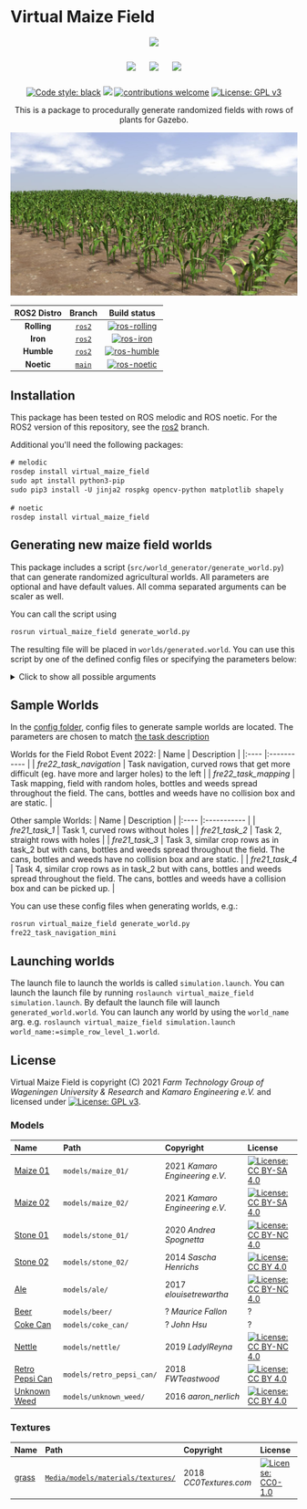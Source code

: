 # Virtual Maize Field

<p float="left" align="middle">
  <img src="https://www.fieldrobot.com/event/wp-content/uploads/2021/05/FRE-logo-v03.png" width="250">
</p>
<p float="left" align="middle"> 
  <img src="https://www.fieldrobot.com/event/wp-content/uploads/2021/02/WUR_RGB_standard-1-300x57.png" width="250" style="margin: 10px;"> 
  <img src="https://www.uni-hohenheim.de/typo3conf/ext/uni_layout/Resources/Public/Images/uni-logo-en.svg" width="250" style="margin: 10px;">
  <img src="https://kamaro-engineering.de/wp-content/uploads/2015/03/Kamaro_Logo-1.png" width="250" style="margin: 10px;">
</p>
<p align="middle">
  <a href="https://github.com/psf/black"><img src="https://img.shields.io/badge/code%20style-black-000000.svg" alt="Code style: black"/></a>
   <a href="https://pycqa.github.io/isort/"><img src="https://img.shields.io/badge/%20imports-isort-%231674b1?style=flat&labelColor=ef8336"/></a>
  <a href="https://github.com/FieldRobotEvent/Virtual_Field_Robot_Event/discussions"><img src="https://img.shields.io/badge/contributions-welcome-brightgreen.svg?style=flat" alt="contributions welcome"/></a>
  <a href="https://www.gnu.org/licenses/gpl-3.0"><img src="https://img.shields.io/badge/License-GPLv3-blue.svg" alt="License: GPL v3"/></a>
</p>
<p align="middle">
  This is a package to procedurally generate randomized fields with rows of plants for Gazebo.
</p>

![Screenshot of a generated map with maize plants](./misc/screenshot_v4.7.jpg)

ROS2 Distro | Branch | Build status
:---------: | :----: | :----------: 
**Rolling** | [`ros2`](https://github.com/FieldRobotEvent/virtual_maize_field/tree/ros2) | [![ros-rolling](https://github.com/FieldRobotEvent/virtual_maize_field/actions/workflows/ros-rolling-test.yaml/badge.svg?branch=ros2)](https://github.com/FieldRobotEvent/virtual_maize_field/actions/workflows/ros-rolling-test.yaml)
**Iron** | [`ros2`](https://github.com/FieldRobotEvent/virtual_maize_field/tree/ros2) | [![ros-iron](https://github.com/FieldRobotEvent/virtual_maize_field/actions/workflows/ros-iron-test.yaml/badge.svg?branch=ros2)](https://github.com/FieldRobotEvent/virtual_maize_field/actions/workflows/ros-iron-test.yaml)
**Humble** | [`ros2`](https://github.com/FieldRobotEvent/virtual_maize_field/tree/ros2) | [![ros-humble](https://github.com/FieldRobotEvent/virtual_maize_field/actions/workflows/ros-humble-test.yaml/badge.svg?branch=ros2)](https://github.com/FieldRobotEvent/virtual_maize_field/actions/workflows/ros-humble-test.yaml)
**Noetic** | [`main`](https://github.com/FieldRobotEvent/virtual_maize_field/tree/main) | [![ros-noetic](https://github.com/FieldRobotEvent/virtual_maize_field/actions/workflows/ros-noetic-test.yaml/badge.svg?branch=main)](https://github.com/FieldRobotEvent/virtual_maize_field/actions/workflows/ros-noetic-test.yaml?branch=main)

## Installation
This package has been tested on ROS melodic and ROS noetic. For the ROS2 version of this repository, see the [ros2](https://github.com/FieldRobotEvent/virtual_maize_field/tree/ros2) branch.

Additional you'll need the following packages:

```commandline
# melodic
rosdep install virtual_maize_field
sudo apt install python3-pip
sudo pip3 install -U jinja2 rospkg opencv-python matplotlib shapely

# noetic
rosdep install virtual_maize_field
```

## Generating new maize field worlds
This package includes a script (`src/world_generator/generate_world.py`) that can generate randomized agricultural worlds. All parameters are optional and have default values. All comma separated arguments can be scaler as well. 

You can call the script using
```bash
rosrun virtual_maize_field generate_world.py
```
The resulting file will be placed in `worlds/generated.world`. You can use this script by one of the defined config files or specifying the parameters below:
<details>
  <summary>Click to show all possible arguments</summary>
  
  ```
  usage: generate_world [-h] [--row_length ROW_LENGTH]
                      [--rows_curve_budget ROWS_CURVE_BUDGET]
                      [--row_width ROW_WIDTH] [--rows_count ROWS_COUNT]
                      [--row_segments [ROW_SEGMENTS [ROW_SEGMENTS ...]]]
                      [--row_segment_straight_length_min ROW_SEGMENT_STRAIGHT_LENGTH_MIN]
                      [--row_segment_straight_length_max ROW_SEGMENT_STRAIGHT_LENGTH_MAX]
                      [--row_segment_sincurved_offset_min ROW_SEGMENT_SINCURVED_OFFSET_MIN]
                      [--row_segment_sincurved_offset_max ROW_SEGMENT_SINCURVED_OFFSET_MAX]
                      [--row_segment_sincurved_length_min ROW_SEGMENT_SINCURVED_LENGTH_MIN]
                      [--row_segment_sincurved_length_max ROW_SEGMENT_SINCURVED_LENGTH_MAX]
                      [--row_segment_curved_radius_min ROW_SEGMENT_CURVED_RADIUS_MIN]
                      [--row_segment_curved_radius_max ROW_SEGMENT_CURVED_RADIUS_MAX]
                      [--row_segment_curved_arc_measure_min ROW_SEGMENT_CURVED_ARC_MEASURE_MIN]
                      [--row_segment_curved_arc_measure_max ROW_SEGMENT_CURVED_ARC_MEASURE_MAX]
                      [--row_segment_island_radius_min ROW_SEGMENT_ISLAND_RADIUS_MIN]
                      [--row_segment_island_radius_max ROW_SEGMENT_ISLAND_RADIUS_MAX]
                      [--ground_resolution GROUND_RESOLUTION]
                      [--ground_elevation_max GROUND_ELEVATION_MAX]
                      [--ground_headland GROUND_HEADLAND]
                      [--ground_ditch_depth GROUND_DITCH_DEPTH]
                      [--plant_spacing_min PLANT_SPACING_MIN]
                      [--plant_spacing_max PLANT_SPACING_MAX]
                      [--plant_height_min PLANT_HEIGHT_MIN]
                      [--plant_height_max PLANT_HEIGHT_MAX]
                      [--plant_radius PLANT_RADIUS]
                      [--plant_radius_noise PLANT_RADIUS_NOISE]
                      [--plant_placement_error_max PLANT_PLACEMENT_ERROR_MAX]
                      [--plant_mass PLANT_MASS]
                      [--hole_prob [HOLE_PROB [HOLE_PROB ...]]]
                      [--hole_size_max [HOLE_SIZE_MAX [HOLE_SIZE_MAX ...]]]
                      [--crop_types [CROP_TYPES [CROP_TYPES ...]]]
                      [--litters LITTERS]
                      [--litter_types [LITTER_TYPES [LITTER_TYPES ...]]]
                      [--weeds WEEDS]
                      [--weed_types [WEED_TYPES [WEED_TYPES ...]]]
                      [--ghost_objects GHOST_OBJECTS]
                      [--location_markers LOCATION_MARKERS]
                      [--load_from_file LOAD_FROM_FILE] [--seed SEED]
                      [--show_map]
                      [{fre21_task_2_mini,fre21_task_2_fast,fre21_task_1_mini,fre22_task_mapping_mini,fre22_task_navigation,fre21_task_3_fast,fre22_task_mapping,fre21_task_4_fast,fre21_task_2,fre21_task_3_mini,fre22_task_mapping_fast,fre21_task_1,fre21_task_3,fre22_task_navigation_fast,fre21_task_1_fast,fre21_task_4,fre22_task_navigation_mini,fre21_task_4_mini}]

Generate a virtual maize field world for Gazebo.

positional arguments:
  {fre21_task_2_mini,fre21_task_2_fast,fre21_task_1_mini,fre22_task_mapping_mini,fre22_task_navigation,fre21_task_3_fast,fre22_task_mapping,fre21_task_4_fast,fre21_task_2,fre21_task_3_mini,fre22_task_mapping_fast,fre21_task_1,fre21_task_3,fre22_task_navigation_fast,fre21_task_1_fast,fre21_task_4,fre22_task_navigation_mini,fre21_task_4_mini}
                        Config file name in the config folder

optional arguments:
  -h, --help            show this help message and exit
  --row_length ROW_LENGTH
                        default_value: 12.0
  --rows_curve_budget ROWS_CURVE_BUDGET
                        default_value: 1.5707963267948966
  --row_width ROW_WIDTH
                        default_value: 0.75
  --rows_count ROWS_COUNT
                        default_value: 6
  --row_segments [ROW_SEGMENTS [ROW_SEGMENTS ...]]
                        default_value: ['straight', 'curved']
  --row_segment_straight_length_min ROW_SEGMENT_STRAIGHT_LENGTH_MIN
                        default_value: 0.5
  --row_segment_straight_length_max ROW_SEGMENT_STRAIGHT_LENGTH_MAX
                        default_value: 1
  --row_segment_sincurved_offset_min ROW_SEGMENT_SINCURVED_OFFSET_MIN
                        default_value: 0.5
  --row_segment_sincurved_offset_max ROW_SEGMENT_SINCURVED_OFFSET_MAX
                        default_value: 1.5
  --row_segment_sincurved_length_min ROW_SEGMENT_SINCURVED_LENGTH_MIN
                        default_value: 3
  --row_segment_sincurved_length_max ROW_SEGMENT_SINCURVED_LENGTH_MAX
                        default_value: 5
  --row_segment_curved_radius_min ROW_SEGMENT_CURVED_RADIUS_MIN
                        default_value: 3.0
  --row_segment_curved_radius_max ROW_SEGMENT_CURVED_RADIUS_MAX
                        default_value: 10.0
  --row_segment_curved_arc_measure_min ROW_SEGMENT_CURVED_ARC_MEASURE_MIN
                        default_value: 0.3
  --row_segment_curved_arc_measure_max ROW_SEGMENT_CURVED_ARC_MEASURE_MAX
                        default_value: 1.0
  --row_segment_island_radius_min ROW_SEGMENT_ISLAND_RADIUS_MIN
                        default_value: 1.0
  --row_segment_island_radius_max ROW_SEGMENT_ISLAND_RADIUS_MAX
                        default_value: 3.0
  --ground_resolution GROUND_RESOLUTION
                        default_value: 0.02
  --ground_elevation_max GROUND_ELEVATION_MAX
                        default_value: 0.2
  --ground_headland GROUND_HEADLAND
                        default_value: 2.0
  --ground_ditch_depth GROUND_DITCH_DEPTH
                        default_value: 0.3
  --plant_spacing_min PLANT_SPACING_MIN
                        default_value: 0.13
  --plant_spacing_max PLANT_SPACING_MAX
                        default_value: 0.19
  --plant_height_min PLANT_HEIGHT_MIN
                        default_value: 0.3
  --plant_height_max PLANT_HEIGHT_MAX
                        default_value: 0.6
  --plant_radius PLANT_RADIUS
                        default_value: 0.3
  --plant_radius_noise PLANT_RADIUS_NOISE
                        default_value: 0.05
  --plant_placement_error_max PLANT_PLACEMENT_ERROR_MAX
                        default_value: 0.02
  --plant_mass PLANT_MASS
                        default_value: 0.3
  --hole_prob [HOLE_PROB [HOLE_PROB ...]]
                        default_value: [0.06, 0.06, 0.04, 0.04, 0.0, 0.0]
  --hole_size_max [HOLE_SIZE_MAX [HOLE_SIZE_MAX ...]]
                        default_value: [7, 5, 5, 3, 0, 0]
  --crop_types [CROP_TYPES [CROP_TYPES ...]]
                        default_value: ['maize_01', 'maize_02']
  --litters LITTERS     default_value: 0
  --litter_types [LITTER_TYPES [LITTER_TYPES ...]]
                        default_value: ['ale', 'beer', 'coke_can',
                        'retro_pepsi_can']
  --weeds WEEDS         default_value: 0
  --weed_types [WEED_TYPES [WEED_TYPES ...]]
                        default_value: ['nettle', 'unknown_weed', 'dandelion']
  --ghost_objects GHOST_OBJECTS
                        default_value: False
  --location_markers LOCATION_MARKERS
                        default_value: False
  --load_from_file LOAD_FROM_FILE
                        default_value: None
  --seed SEED           default_value: -1
  --show_map            Show map after generation.
  ```
</details>

## Sample Worlds
In the [config folder](config/), config files to generate sample worlds are located. The parameters are chosen to match [the task description](https://www.fieldrobot.com/event/index.php/contest/)

Worlds for the Field Robot Event 2022:
| Name | Description |
|:---- |:----------- |
| *fre22_task_navigation* | Task navigation, curved rows that get more difficult (eg. have more and larger holes) to the left |
| *fre22_task_mapping* | Task mapping, field with random holes, bottles and weeds spread throughout the field. The cans, bottles and weeds have no collision box and are static. |

Other sample Worlds:
| Name | Description |
|:---- |:----------- |
| *fre21_task_1* | Task 1, curved rows without holes |
| *fre21_task_2* | Task 2, straight rows with holes |
| *fre21_task_3* | Task 3, similar crop rows as in task_2 but with cans, bottles and weeds spread throughout the field. The cans, bottles and weeds have no collision box and are static. |
| *fre21_task_4* | Task 4, similar crop rows as in task_2 but with cans, bottles and weeds spread throughout the field. The cans, bottles and weeds have a collision box and can be picked up. |

You can use these config files when generating worlds, e.g.:
```commandline
rosrun virtual_maize_field generate_world.py fre22_task_navigation_mini
```

## Launching worlds
The launch file to launch the worlds is called `simulation.launch`. You can launch the launch file by running `roslaunch virtual_maize_field simulation.launch`. By default the launch file will launch `generated_world.world`. You can launch any world by using the `world_name` arg. e.g. `roslaunch virtual_maize_field simulation.launch world_name:=simple_row_level_1.world`.

## License
Virtual Maize Field is copyright (C) 2021 *Farm Technology Group of Wageningen University & Research* and *Kamaro Engineering e.V.* and licensed under [![License: GPL v3](https://img.shields.io/badge/License-GPLv3-blue.svg)](https://www.gnu.org/licenses/gpl-3.0).

### Models
| Name | Path | Copyright | License |
|:---- |:---- |:--------- |:------- |
| [Maize 01](models/maize_01/model.config) | `models/maize_01/` | 2021 *Kamaro Engineering e.V.* | [![License: CC BY-SA 4.0](https://img.shields.io/badge/License-CC%20BY--SA%204.0-lightgrey.svg)](https://creativecommons.org/licenses/by-sa/4.0/) |
| [Maize 02](models/maize_02/model.config) | `models/maize_02/` | 2021 *Kamaro Engineering e.V.* | [![License: CC BY-SA 4.0](https://img.shields.io/badge/License-CC%20BY--SA%204.0-lightgrey.svg)](https://creativecommons.org/licenses/by-sa/4.0/) |
| [Stone 01](models/stone_01/model.config) | `models/stone_01/` | 2020 *Andrea Spognetta* | [![License: CC BY-NC 4.0](https://img.shields.io/badge/License-CC%20BY--NC%204.0-lightgrey.svg)](https://creativecommons.org/licenses/by-nc/4.0/) |
| [Stone 02](models/stone_02/model.config) | `models/stone_02/` | 2014 *Sascha Henrichs* | [![License: CC BY 4.0](https://img.shields.io/badge/License-CC%20BY%204.0-lightgrey.svg)](https://creativecommons.org/licenses/by/4.0/) |
| [Ale](models/ale/model.config) | `models/ale/` | 2017 *elouisetrewartha* | [![License: CC BY-NC 4.0](https://img.shields.io/badge/License-CC%20BY--NC%204.0-lightgrey.svg)](https://creativecommons.org/licenses/by-nc/4.0/) |
| [Beer](models/beer/model.config) | `models/beer/` | ? *Maurice Fallon* | ? |
| [Coke Can](models/coke_can/model.config) | `models/coke_can/` | ? *John Hsu* | ? |
| [Nettle](models/nettle/model.config) | `models/nettle/` | 2019 *LadyIReyna* | [![License: CC BY-NC 4.0](https://img.shields.io/badge/License-CC%20BY--NC%204.0-lightgrey.svg)](https://creativecommons.org/licenses/by-nc/4.0/) |
| [Retro Pepsi Can](models/retro_pepsi_can/model.config) | `models/retro_pepsi_can/` | 2018 *FWTeastwood* | [![License: CC BY 4.0](https://img.shields.io/badge/License-CC%20BY%204.0-lightgrey.svg)](https://creativecommons.org/licenses/by/4.0/) |
| [Unknown Weed](models/unknown_weed/model.config) | `models/unknown_weed/` | 2016 *aaron_nerlich* | [![License: CC BY 4.0](https://img.shields.io/badge/License-CC%20BY%204.0-lightgrey.svg)](https://creativecommons.org/licenses/by/4.0/) |

### Textures
| Name | Path | Copyright | License |
|:---- |:---- |:--------- |:------- |
| [grass](https://cc0textures.com/view?id=Ground003) | [`Media/models/materials/textures/`](Media/models/materials/textures/) | 2018 *CC0Textures.com* | [![License: CC0-1.0](https://img.shields.io/badge/License-CC0%201.0-lightgrey.svg)](http://creativecommons.org/publicdomain/zero/1.0/) |
